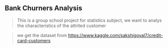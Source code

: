 ## Bank Churners Analysis
>    This is a group school project for statistics subject, we want to analys the characteristics of the attrited customer

>    we get the dataset from https://www.kaggle.com/sakshigoyal7/credit-card-customers

